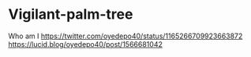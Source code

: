 # Vigilant-palm-tree
Who am I 
https://twitter.com/oyedepo40/status/1165266709923663872
https://lucid.blog/oyedepo40/post/1566681042
